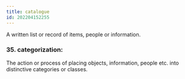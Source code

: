 ```yaml
---
title: catalogue
id: 202204152255
---
```


A written list or record of items, people or information. 
###  35. **categorization**:
The action or process of placing objects, information, people etc. into distinctive categories or classes.
